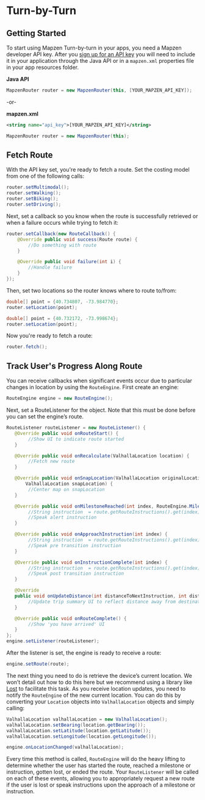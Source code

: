 # Turn-by-Turn

## Getting Started

To start using Mapzen Turn-by-turn in your apps, you need a Mapzen developer API key. After you [sign up for an API key](https://mapzen.com/developers/sign_in) you will need to include it in your application through the Java API or in a `mapzen.xml` properties file in your app resources folder.

**Java API**
```java
MapzenRouter router = new MapzenRouter(this, [YOUR_MAPZEN_API_KEY]);
```

-or-

**mapzen.xml**
```xml
<string name="api_key">[YOUR_MAPZEN_API_KEY]</string>
```

```java
MapzenRouter router = new MapzenRouter(this);
```

## Fetch Route

With the API key set, you're ready to fetch a route. Set the costing model from one of the following calls:

```java
router.setMultimodal();
router.setWalking();
router.setBiking();
router.setDriving();
```

Next, set a callback so you know when the route is successfully retrieved or when a failure occurs while trying to fetch it:

```java
router.setCallback(new RouteCallback() {
    @Override public void success(Route route) {
        //Do something with route    
    }

    @Override public void failure(int i) {
        //Handle failure
    }
});
```

Then, set two locations so the router knows where to route to/from:

```java
double[] point = {40.734807, -73.984770};
router.setLocation(point);

double[] point = {40.732172, -73.998674};
router.setLocation(point);
```

Now you're ready to fetch a route:

```java
router.fetch();
```

## Track User's Progress Along Route

You can receive callbacks when significant events occur due to particular changes in location by using the `RouteEngine`. First create an engine:

```java
RouteEngine engine = new RouteEngine();
```

Next, set a RouteListener for the object. Note that this must be done before you can set the engine’s route.

```java
RouteListener routeListener = new RouteListener() {
   @Override public void onRouteStart() {
      	//Show UI to indicate route started
   }

   @Override public void onRecalculate(ValhallaLocation location) {
        //Fetch new route
   }

   @Override public void onSnapLocation(ValhallaLocation originalLocation,
       ValhallaLocation snapLocation) {
        //Center map on snapLocation
   }

   @Override public void onMilestoneReached(int index, RouteEngine.Milestone milestone) {
        //String instruction  = route.getRouteInstructions().get(index).getVerbalTransitionAlertInstruction();
        //Speak alert instruction
   }

   @Override public void onApproachInstruction(int index) {
        //String instruction  = route.getRouteInstructions().get(index).getVerbalPreTransitionInstruction();
        //Speak pre transition instruction
   }

   @Override public void onInstructionComplete(int index) {
        //String instruction  = route.getRouteInstructions().get(index).getVerbalPostTransitionInstruction();
        //Speak post transition instruction
   }

   @Override
   public void onUpdateDistance(int distanceToNextInstruction, int distanceToDestination) {
        //Update trip summary UI to reflect distance away from destination
   }

   @Override public void onRouteComplete() {
        //Show 'you have arrived' UI
   }
};
engine.setListener(routeListener);
```

After the listener is set, the engine is ready to receive a route:

```java
engine.setRoute(route);
```

The next thing you need to do is retrieve the device’s current location. We won’t detail out how to do this here but we recommend using a library like [Lost](https://github.com/mapzen/LOST) to facilitate this task. As you receive location updates, you need to notify the `RouteEngine` of the new current location. You can do this by converting your `Location` objects into `ValhallaLocation` objects and simply calling:

```java
ValhallaLocation valhallaLocation = new ValhallaLocation();
valhallaLocation.setBearing(location.getBearing());
valhallaLocation.setLatitude(location.getLatitude());
valhallaLocation.setLongitude(location.getLongitude());

engine.onLocationChanged(valhallaLocation);
```

Every time this method is called, `RouteEngine` will do the heavy lifting to determine whether the user has started the route, reached a milestone or instruction, gotten lost, or ended the route. Your `RouteListener` will be called on each of these events, allowing you to appropriately request a new route if the user is lost or speak instructions upon the approach of a milestone or instruction.

